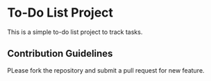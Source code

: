 # To-Do List Project
This is a simple to-do list project to track tasks.
## Contribution Guidelines
PLease fork the repository and submit a pull request for new feature.
